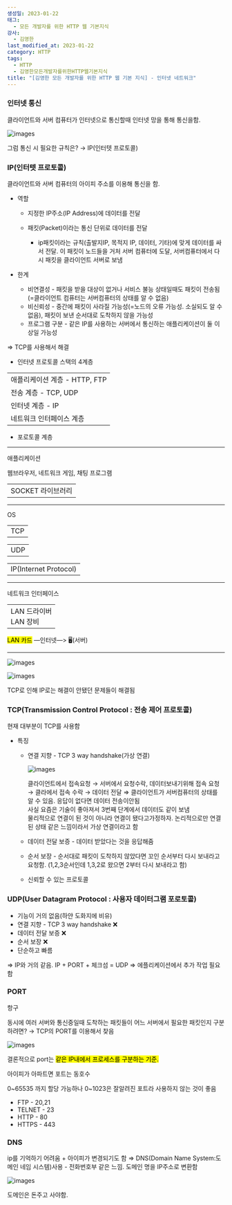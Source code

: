 ```yaml
---
생성일: 2023-01-22
태그:
  - 모든 개발자를 위한 HTTP 웹 기본지식
강사:
  - 김영한
last_modified_at: 2023-01-22
category: HTTP
tags:
  - HTTP
  - 김영한모든개발자를위한HTTP웹기본지식
title: "[김영한 모든 개발자를 위한 HTTP 웹 기본 지식] - 인터넷 네트워크"
---
```

### 인터넷 통신

클라이언트와 서버 컴퓨터가 인터넷으로 통신할때 인터넷 망을 통해 통신을함.

![images](/assets/images/http/IMG-20240910102101.png)

그럼 통신 시 필요한 규칙은? → IP(인터텟 프로토콜)

### IP(인터텟 프로토콜)

클라이언트와 서버 컴퓨터의 아이피 주소를 이용해 통신을 함.

- 역할
    - 지정한 IP주소(IP Address)에 데이터를 전달
    - 패킷(Packet)이라는 통신 단위로 데이터를 전달
        
        - ip패킷이라는 규칙(출발지IP, 목적지 IP, 데이터, 기타)에 맞게 데이터를 싸서 전달. 이 패킷이 노드들을 거처 서버 컴퓨터에 도달, 서버컴퓨터에서 다시 패킷을 클라이언트 서버로 보냄
        
- 한계
    - 비연결성 - 패킷을 받을 대상이 없거나 서비스 불능 상태일때도 패킷이 전송됨(=클라이언트 컴퓨터는 서버컴퓨터의 상태를 알 수 없음)
    - 비신뢰성 - 중간에 패킷이 사라질 가능성(=노드의 오류 가능성. 소실되도 알 수 없음), 패킷이 보낸 순서대로 도착하지 않을 가능성
    - 프로그램 구분 - 같은 IP를 사용하는 서버에서 통신하는 애플리케이션이 둘 이상일 가능성

⇒ TCP를 사용해서 해결

- 인터넷 프로토콜 스택의 4계층

|   |
|---|
|애플리케이션 계층 - HTTP, FTP|
|전송 계층 - TCP, UDP|
|인터넷 계층 - IP|
|네트워크 인터페이스 계층|

- 포로토콜 계층

---

애플리케이션

  

웹브라우저, 네트워크 게임, 채팅 프로그램

|   |
|---|
|SOCKET 라이브러리|

---

OS

|     |
| --- |
| TCP |

|     |
| --- |
| UDP |

|   |
|---|
|IP(Internet Protocol)|

---

네트워크 인터페이스

|                      |
| -------------------- |
| LAN 드라이버  <br>LAN 장비 |

<mark class="hltr-yellow">LAN 카드</mark> —인터넷—> 🖥️(서버)

---

![images](/assets/images/http/IMG-20240910102101-1.png)

![images](/assets/images/http/IMG-20240910102101-2.png)

TCP로 인해 IP로는 해결이 안됐던 문제들이 해결됨

  

### TCP(Transmission Control Protocol : 전송 제어 프로토콜)

현재 대부분이 TCP를 사용함

- 특징
    - 연결 지향 - TCP 3 way handshake(가상 연결)
        
        ![images](/assets/images/http/IMG-20240910102101-3.png)
        
        클라이언트에서 접속요청 → 서버에서 요청수락, 데이터보내기위해 접속 요청 → 클라에서 접속 수락 → 데이터 전달 ⇒ 클라이언트가 서버컴퓨터의 상태를 알 수 있음. 응답이 없다면 데이터 전송이안됨  
        사실 요즘은 기술이 좋아져서 3번째 단계에서 데이터도 같이 보냄  
        물리적으로 연결이 된 것이 아니라 연결이 됐다고가정하자. 논리적으로만 연결된 상태 같은 느낌이라서 가상 연결이라고 함  
        
    - 데이터 전달 보증 - 데이터 받았다는 것을 응답해줌
    - 순서 보장 - 순서대로 패킷이 도착하지 않았다면 꼬인 순서부터 다시 보내라고 요청함. (1,2,3순서인데 1,3,2로 왔으면 2부터 다시 보내라고 함)
    - 신뢰할 수 있는 프로토콜

### UDP(User Datagram Protocol : 사용자 데이터그램 포로토콜)

- 기능이 거의 없음(하얀 도화지에 비유)
- 연결 지향 - TCP 3 way handshake ❌
- 데이터 전달 보증 ❌
- 순서 보장 ❌
- 단순하고 빠름

⇒ IP와 거의 같음. IP + PORT + 체크섬 = UDP ⇒ 에플리케이션에서 추가 작업 필요함

### PORT

항구

동시에 여러 서버와 통신중일때 도착하는 패킷들이 어느 서버에서 필요한 패킷인지 구분하려면? → TCP의 PORT를 이용해서 찾음

![images](/assets/images/http/IMG-20240910102101-4.png)

결론적으로 port는 <mark class="hltr-cyan">같은 IP내에서 프로세스를 구분하는 기준.</mark>

아이피가 아파트면 포트는 동호수

0~65535 까지 할당 가능하나 0~1023은 잘알려진 포트라 사용하지 않는 것이 좋음

- FTP - 20,21
- TELNET - 23
- HTTP - 80
- HTTPS - 443

### DNS

ip를 기억하기 어려움 + 아이피가 변경되기도 함 ⇒ DNS(Domain Name System:도메인 네임 시스템)사용 - 전화번호부 같은 느낌. 도메인 명을 IP주소로 변환함

![images](/assets/images/http/IMG-20240910102101-5.png)

도메인은 돈주고 사야함.
